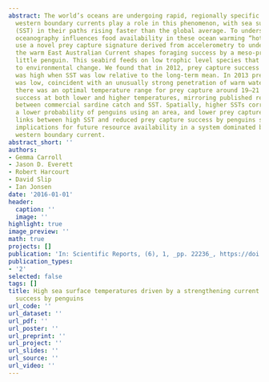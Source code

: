 ```yaml
---
abstract: The world’s oceans are undergoing rapid, regionally specific warming. Strengthening
  western boundary currents play a role in this phenomenon, with sea surface temperatures
  (SST) in their paths rising faster than the global average. To understand how dynamic
  oceanography influences food availability in these ocean warming “hotspots”, we
  use a novel prey capture signature derived from accelerometry to understand how
  the warm East Australian Current shapes foraging success by a meso-predator, the
  little penguin. This seabird feeds on low trophic level species that are sensitive
  to environmental change. We found that in 2012, prey capture success by penguins
  was high when SST was low relative to the long-term mean. In 2013 prey capture success
  was low, coincident with an unusually strong penetration of warm water. Overall
  there was an optimal temperature range for prey capture around 19–21 °C, with lower
  success at both lower and higher temperatures, mirroring published relationships
  between commercial sardine catch and SST. Spatially, higher SSTs corresponded to
  a lower probability of penguins using an area, and lower prey capture success. These
  links between high SST and reduced prey capture success by penguins suggest negative
  implications for future resource availability in a system dominated by a strengthening
  western boundary current.
abstract_short: ''
authors:
- Gemma Carroll
- Jason D. Everett
- Robert Harcourt
- David Slip
- Ian Jonsen
date: '2016-01-01'
header:
  caption: ''
  image: ''
highlight: true
image_preview: ''
math: true
projects: []
publication: 'In: Scientific Reports, (6), 1, _pp. 22236_, https://doi.org/10.1038/srep22236'
publication_types:
- '2'
selected: false
tags: []
title: High sea surface temperatures driven by a strengthening current reduce foraging
  success by penguins
url_code: ''
url_dataset: ''
url_pdf: ''
url_poster: ''
url_preprint: ''
url_project: ''
url_slides: ''
url_source: ''
url_video: ''
---
```


